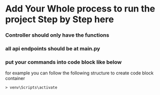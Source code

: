 # Add Your Whole process to run the project Step by Step here

### Controller should only have the functions
### all api endpoints should be at main.py
### put your commands into code block like below
for example you can follow the following structure to create code block container
```
> venv\Scripts\activate
```
